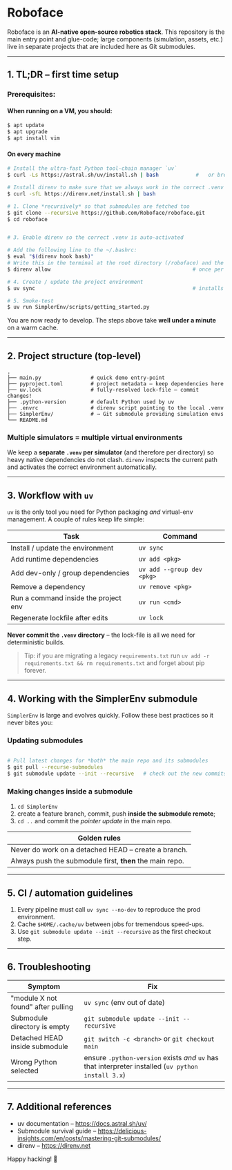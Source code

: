 # Roboface

Roboface is an **AI-native open-source robotics stack**. This repository is the main entry point and glue-code; large components (simulation, assets, etc.) live in separate projects that are included here as Git submodules.

---

## 1. TL;DR – first time setup

### Prerequisites:

#### When running on a VM, you should:
```bash
$ apt update
$ apt upgrade
$ apt install vim
```
#### On every machine
```bash
# Install the ultra-fast Python tool-chain manager `uv`
$ curl -Ls https://astral.sh/uv/install.sh | bash            #   or brew install uv / pipx install uv

# Install direnv to make sure that we always work in the correct .venv
$ curl -sfL https://direnv.net/install.sh | bash
```



```bash
# 1. Clone *recursively* so that submodules are fetched too
$ git clone --recursive https://github.com/Roboface/roboface.git
$ cd roboface


# 3. Enable direnv so the correct .venv is auto-activated

# Add the following line to the ~/.bashrc:
$ eval "$(direnv hook bash)"
# Write this in the terminal at the root directory (/roboface) and the roboface/SimplerEnv directory
$ direnv allow                                              # once per clone

# 4. Create / update the project environment
$ uv sync                                                   # installs exact versions from uv.lock into .venv (will check if the env is up-to-date as well)

# 5. Smoke-test
$ uv run SimplerEnv/scripts/getting_started.py              
```


You are now ready to develop. The steps above take **well under a minute** on a warm cache.

---

## 2. Project structure (top-level)

```text
.
├── main.py                # quick demo entry-point
├── pyproject.toml         # project metadata – keep dependencies here
├── uv.lock                # fully-resolved lock-file – commit changes!
├── .python-version        # default Python used by uv
├── .envrc                 # direnv script pointing to the local .venv
├── SimplerEnv/            # → Git submodule providing simulation envs
└── README.md
```

### Multiple simulators = multiple virtual environments

We keep a **separate `.venv` per simulator** (and therefore per directory) so heavy native dependencies do not clash. `direnv` inspects the current path and activates the correct environment automatically.

---

## 3. Workflow with `uv`

`uv` is the only tool you need for Python packaging _and_ virtual-env management. A couple of rules keep life simple:

| Task                                 | Command                    |
| ------------------------------------ | -------------------------- |
| Install / update the environment     | `uv sync`                  |
| Add runtime dependencies             | `uv add <pkg>`             |
| Add dev-only / group dependencies    | `uv add --group dev <pkg>` |
| Remove a dependency                  | `uv remove <pkg>`          |
| Run a command inside the project env | `uv run <cmd>`             |
| Regenerate lockfile after edits      | `uv lock`                  |

**Never commit the `.venv` directory** – the lock-file is all we need for deterministic builds.

> Tip: if you are migrating a legacy `requirements.txt` run
> `uv add -r requirements.txt && rm requirements.txt` and forget about pip forever.

---

## 4. Working with the SimplerEnv submodule

`SimplerEnv` is large and evolves quickly. Follow these best practices so it never bites you:

### Updating submodules

```bash

# Pull latest changes for *both* the main repo and its submodules
$ git pull --recurse-submodules
$ git submodule update --init --recursive   # check out the new commits
```

### Making changes inside a submodule

1. `cd SimplerEnv`
2. create a feature branch, commit, push **inside the submodule remote**;
3. `cd ..` and commit the _pointer update_ in the main repo.

| Golden rules                                             |
| -------------------------------------------------------- |
| Never do work on a detached HEAD – create a branch.      |
| Always push the submodule first, **then** the main repo. |

---

## 5. CI / automation guidelines

1. Every pipeline must call `uv sync --no-dev` to reproduce the prod environment.
2. Cache `$HOME/.cache/uv` between jobs for tremendous speed-ups.
3. Use `git submodule update --init --recursive` as the first checkout step.

---

## 6. Troubleshooting

| Symptom                            | Fix                                                                                                 |
| ---------------------------------- | --------------------------------------------------------------------------------------------------- |
| "module X not found" after pulling | `uv sync` (env out of date)                                                                         |
| Submodule directory is empty       | `git submodule update --init --recursive`                                                           |
| Detached HEAD inside submodule     | `git switch -c <branch>` or `git checkout main`                                                     |
| Wrong Python selected              | ensure `.python-version` exists _and_ `uv` has that interpreter installed (`uv python install 3.x`) |

---

## 7. Additional references

- uv documentation – https://docs.astral.sh/uv/
- Submodule survival guide – https://delicious-insights.com/en/posts/mastering-git-submodules/
- direnv – https://direnv.net

Happy hacking! 🤖
